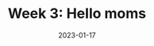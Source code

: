 ---
layout: post
title: "Week 3: Hello moms"
date: 2023-01-17
excerpt: ""
cover: https://res.cloudinary.com/dbi2zounq/image/upload/v1676038045/Lemonade/lemonade-week-3_gtofsh.jpg
---
